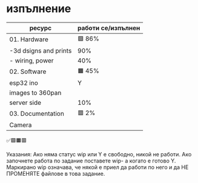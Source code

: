 # изпълнение

| ресурс | работи се/изпълнен |
| - | - |
| 01. Hardware| 🟩 86%|
|-3d dsigns and prints |  90%|
|- wiring, power  |  40%|
| 02. Software | 🟧 45% | 
|esp32 ino| Y |
|images to 360pan|  |
|server side| 10% |  |
| 03. Documentation| 🟥 2%|
|Camera |  |
✅🟩🟧🟥

Указания:
Ако няма статус wip или Y е свободно, никой не работи.
Ако започнете работа по задание поставете wip- а когато е готово Y.
Маркирано wip означава, че някой е приел да работи по него и да НЕ ПРОМЕНЯТЕ файлове в това задание.
